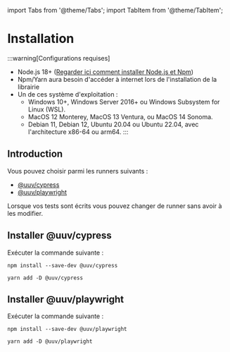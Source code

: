 import Tabs from '@theme/Tabs';
import TabItem from '@theme/TabItem';

# Installation

:::warning[Configurations requises]
- Node.js 18+ ([Regarder ici comment installer Node.js et Npm](https://kinsta.com/blog/how-to-install-node-js/#how-to-install-nodejs-and-npm))
- Npm/Yarn aura besoin d'accéder à internet lors de l'installation de la librairie
- Un de ces système d'exploitation :
    - Windows 10+, Windows Server 2016+ ou Windows Subsystem for Linux (WSL).
    - MacOS 12 Monterey, MacOS 13 Ventura, ou MacOS 14 Sonoma.
    - Debian 11, Debian 12, Ubuntu 20.04 ou Ubuntu 22.04, avec l'architecture x86-64 ou arm64.
:::

## Introduction

Vous pouvez choisir parmi les runners suivants :
- [@uuv/cypress](#installer-uuvcypress)
- [@uuv/playwright](#installer-uuvplaywright)

Lorsque vos tests sont écrits vous pouvez changer de runner sans avoir à les modifier.

## Installer @uuv/cypress

Exécuter la commande suivante :

<Tabs>
<TabItem value="npm" label="Npm">

```shell
npm install --save-dev @uuv/cypress
```

</TabItem>
<TabItem value="Yarn" label="Yarn">

```shell
yarn add -D @uuv/cypress
```

</TabItem>
</Tabs>

## Installer @uuv/playwright

Exécuter la commande suivante :

<Tabs>
<TabItem value="npm" label="Npm">

```shell
npm install --save-dev @uuv/playwright
```

</TabItem>
<TabItem value="Yarn" label="Yarn">

```shell
yarn add -D @uuv/playwright
```

</TabItem>
</Tabs>
